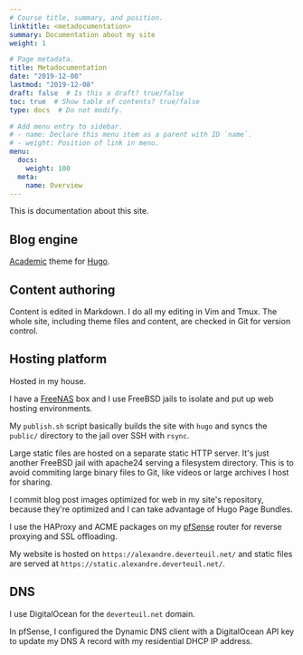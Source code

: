 ```yaml
---
# Course title, summary, and position.
linktitle: <metadocumentation>
summary: Documentation about my site
weight: 1

# Page metadata.
title: Metadocumentation
date: "2019-12-08"
lastmod: "2019-12-08"
draft: false  # Is this a draft? true/false
toc: true  # Show table of contents? true/false
type: docs  # Do not modify.

# Add menu entry to sidebar.
# - name: Declare this menu item as a parent with ID `name`.
# - weight: Position of link in menu.
menu:
  docs:
    weight: 100
  meta:
    name: Overview
---
```


This is documentation about this site.

## Blog engine

[Academic](https://sourcethemes.com/academic/) theme for [Hugo](https://gohugo.io/).

## Content authoring

Content is edited in Markdown.
I do all my editing in Vim and Tmux.
The whole site, including theme files and content, are checked in Git for version control.


## Hosting platform

Hosted in my house.

I have a [FreeNAS](https://www.freenas.org/) box
and I use FreeBSD jails to isolate and put up web hosting environments.

My `publish.sh` script basically builds the site with `hugo`
and syncs the `public/` directory to the jail over SSH with `rsync`.

Large static files are hosted on a separate static HTTP server.
It's just another FreeBSD jail with apache24 serving a filesystem directory.
This is to avoid commiting large binary files to Git,
like videos or large archives I host for sharing.

I commit blog post images optimized for web in my site's repository,
because they're optimized and I can take advantage of Hugo Page Bundles.

I use the HAProxy and ACME packages on my [pfSense](https://www.pfsense.org/) router
for reverse proxying and SSL offloading.

My website is hosted on `https://alexandre.deverteuil.net/`
and static files are served at `https://static.alexandre.deverteuil.net/`.


## DNS

I use DigitalOcean for the `deverteuil.net` domain.

In pfSense, I configured the Dynamic DNS client with a DigitalOcean API key
to update my DNS A record with my residential DHCP IP address.
